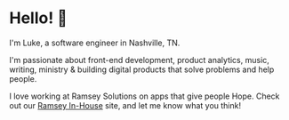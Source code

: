 # Hello! 🎉 

I'm Luke, a software engineer in Nashville, TN.

I'm passionate about front-end development, product analytics, music, writing, ministry & building digital products that solve problems and help people.

I love working at Ramsey Solutions on apps that give people Hope. Check out our [Ramsey In-House](https://www.ramseyinhouse.com/) site, and let me know what you think!
